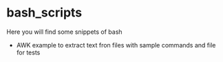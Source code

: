 # bash_scripts

Here you will find some snippets of bash

* AWK example to extract text fron files with sample commands and file for tests
